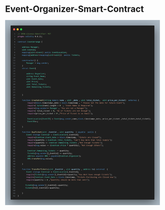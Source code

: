 # Event-Organizer-Smart-Contract

![Alt Text](https://github.com/Moeez-Rajpoot/Event-Organizer-Smart-Contract/blob/main/code.png)
